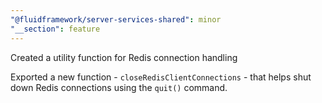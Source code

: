 ```yaml
---
"@fluidframework/server-services-shared": minor
"__section": feature
---
```


Created a utility function for Redis connection handling

Exported a new function - `closeRedisClientConnections` - that helps shut down Redis connections using the `quit()` command.
